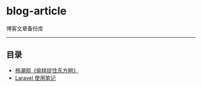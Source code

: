 # blog-article

博客文章备份库

---

## 目录

- [杨潮观《偷桃捉住东方朔》](https://baooab.wordpress.com/2017/01/04/%e6%9d%a8%e6%bd%ae%e8%a7%82%e3%80%8a%e5%81%b7%e6%a1%83%e6%8d%89%e4%bd%8f%e4%b8%9c%e6%96%b9%e6%9c%94%e3%80%8b/)
- [Laravel 使用笔记](./Laravel.md)
